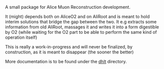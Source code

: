 A small package for Alice Muon Reconstruction development.

It (might) depends both on AliceO2 and on AliRoot and is meant to hold
interim solutions that bridge the gap between the two.  It e.g extracts
some information from old AliRoot, massages it and writes it into a form
digestible by O2 (while waiting for the O2 part to be able to perform
the same kind of operation itself)

This is really a work-in-progress and will never be finalized, by
construction, as it is meant to disappear (the sooner the better)

More documentation is to be found under the [dhlt](dhlt/README.md) directory.
